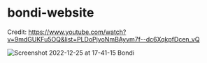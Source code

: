 # bondi-website
Credit: https://www.youtube.com/watch?v=9mdGUKFu5OQ&list=PLDoPjvoNmBAyvm7f--dc6XqkpfDcen_vQ


![Screenshot 2022-12-25 at 17-41-15 Bondi](https://user-images.githubusercontent.com/91621437/209472346-c9b33a16-1f53-41be-928c-6e5da9c64e98.png)
